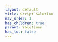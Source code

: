 ```yaml
---
layout: default
title: Script Solution
nav_order: 1
has_children: true
parent: Solutions
has_toc: false
---
```



